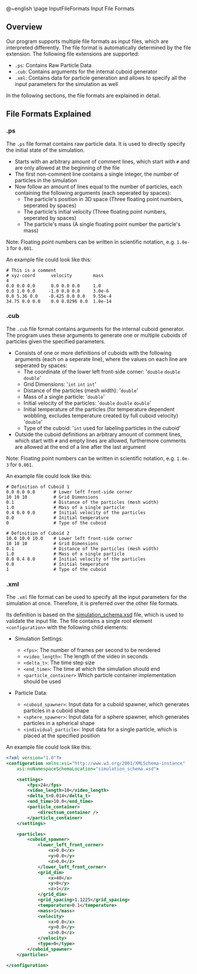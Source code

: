 <!-- markdownlint-disable-next-line -->
@~english
\page InputFileFormats Input File Formats

## Overview

Our program supports multiple file formats as input files, which are interpreted differently. The file format is automatically determined by the file extension.
The following file extensions are supported:

- `.ps`: Contains Raw Particle Data
- `.cub`: Contains arguments for the internal cuboid generator
- `.xml`: Contains data for particle generation and allows to specify all the input parameters for the simulation as well

In the following sections, the file formats are explained in detail.

## File Formats Explained

### .ps

The `.ps` file format contains raw particle data. It is used to directly specify the initial state of the simulation.

- Starts with an arbitrary amount of comment lines, which start with `#` and are only allowed at the beginning of the file
- The first non-comment line contains a single integer, the number of particles in the simulation
- Now follow an amount of lines equal to the number of particles, each containing the following arguments (each seperated by spaces):
  - The particle's position in 3D space (Three floating point numbers, seperated by spaces)
  - The particle's initial velocity (Three floating point numbers, seperated by spaces)
  - The particle's mass (A single floating point number the particle's mass)

Note: Floating point numbers can be written in scientific notation, e.g. `1.0e-3` for `0.001`.

An example file could look like this:

```text
# This is a comment
# xyz-coord      velocity        mass
4
0.0 0.0 0.0      0.0 0.0 0.0     1.0
0.0 1.0 0.0     -1.0 0.0 0.0     3.0e-6
0.0 5.36 0.0    -0.425 0.0 0.0   9.55e-4
34.75 0.0 0.0    0.0 0.0296 0.0  1.0e-14
```

### .cub

The `.cub` file format contains arguments for the internal cuboid generator. The program uses these arguments to generate one or multiple cuboids of particles given the specified parameters.

- Consists of one or more definitions of cuboids with the following arguments (each on a seperate line), where the values on each line are seperated by spaces:
  - The coordinate of the lower left front-side corner: '`double` `double` `double`'
  - Grid Dimensions: '`int` `int` `int`'
  - Distance of the particles (mesh width): '`double`'
  - Mass of a single particle: '`double`'
  - Initial velocity of the particles: '`double` `double` `double`'
  - Initial temperature of the particles (for temperature dependent wobbling, excludes temperature created by full cuboid velocity) '`double`'
  - Type of the cuboid: '`int` used for labeling particles in the cuboid'
- Outside the cuboid definitions an arbitrary amount of comment lines, which start with `#` and empty lines are allowed, furthermore comments are allowed at the end of a line after the last argument

Note: Floating point numbers can be written in scientific notation, e.g. `1.0e-3` for `0.001`.

An example file could look like this:

```text
# Definition of Cuboid 1
0.0 0.0 0.0       # Lower left front-side corner
10 10 10          # Grid Dimensions
0.1               # Distance of the particles (mesh width)
1.0               # Mass of a single particle
0.4 0.0 0.0       # Initial velocity of the particles
0.0               # Initial temperature
0                 # Type of the cuboid

# Definition of Cuboid 2
10.0 10.0 10.0    # Lower left front-side corner
10 10 10          # Grid Dimensions
0.1               # Distance of the particles (mesh width)
1.0               # Mass of a single particle
0.0 0.4 0.0       # Initial velocity of the particles
0.0               # Initial temperature
1                 # Type of the cuboid
```

### .xml

The `.xml` file format can be used to specify all the input parameters for the simulation at once. Therefore, it is preferred over the other file formats.

Its definition is based on the [simulation_schema.xsd](simulation_schema.xsd) file, which is used to validate the input file. The file contains a single root element `<configuration>` with the following child elements:

- Simulation Settings:
  - `<fps>`: The number of frames per second to be rendered
  - `<video_length>`: The length of the video in seconds
  - `<delta_t>`: The time step size
  - `<end_time>`: The time at which the simulation should end
  - `<particle_container>` Which particle container implementation should be used
  
- Particle Data:
  - `<cuboid_spawner>`: Input data for a cuboid spawner, which generates particles in a cuboid shape
  - `<sphere_spawner>`: Input data for a sphere spawner, which generates particles in a spherical shape
  - `<individual_particle>`: Input data for a single particle, which is placed at the specified position

An example file could look like this:

```xml
<?xml version="1.0"?>
<configuration xmlns:xsi="http://www.w3.org/2001/XMLSchema-instance"
    xsi:noNamespaceSchemaLocation="simulation_schema.xsd">

    <settings>
        <fps>24</fps>
        <video_length>10</video_length>
        <delta_t>0.014</delta_t>
        <end_time>10.0</end_time>
        <particle_container>
            <directsum_container />
        </particle_container>
    </settings>

    <particles>
        <cuboid_spawner>
            <lower_left_front_corner>
                <x>0.0</x>
                <y>0.0</y>
                <z>0.0</z>
            </lower_left_front_corner>
            <grid_dim>
                <x>40</x>
                <y>8</y>
                <z>1</z>
            </grid_dim>
            <grid_spacing>1.1225</grid_spacing>
            <temperature>0.1</temperature>
            <mass>1</mass>
            <velocity>
                <x>0.0</x>
                <y>0.0</y>
                <z>0.0</z>
            </velocity>
            <type>0</type>
        </cuboid_spawner>
    </particles>

</configuration>
```
